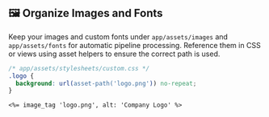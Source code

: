 ## 🖼 Organize Images and Fonts

Keep your images and custom fonts under `app/assets/images` and `app/assets/fonts` for automatic pipeline processing. Reference them in CSS or views using asset helpers to ensure the correct path is used.

```css
/* app/assets/stylesheets/custom.css */
.logo {
  background: url(asset-path('logo.png')) no-repeat;
}
```

```erb
<%= image_tag 'logo.png', alt: 'Company Logo' %>
```